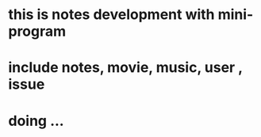 # this  is  notes development with mini-program 
# include notes, movie, music, user , issue 
# doing ...